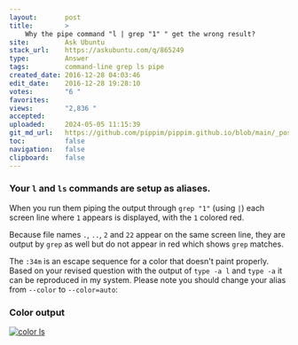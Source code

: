 ```yaml
---
layout:       post
title:        >
    Why the pipe command "l | grep "1" " get the wrong result?
site:         Ask Ubuntu
stack_url:    https://askubuntu.com/q/865249
type:         Answer
tags:         command-line grep ls pipe
created_date: 2016-12-28 04:03:46
edit_date:    2016-12-28 19:28:10
votes:        "6 "
favorites:    
views:        "2,836 "
accepted:     
uploaded:     2024-05-05 11:15:39
git_md_url:   https://github.com/pippim/pippim.github.io/blob/main/_posts/2016/2016-12-28-Why-the-pipe-command-_l-_-grep-_1_-_-get-the-wrong-result_.md
toc:          false
navigation:   false
clipboard:    false
---
```


### Your `l` and `ls` commands are setup as aliases.

When you run them piping the output through `grep "1"` (using `|`) each screen line where `1` appears is displayed, with the `1` colored red. 

Because file names `.`, `..`, `2` and `22` appear on the same screen line, they are output by `grep` as well but do not appear in red which shows `grep` matches.

The `:34m` is an escape sequence for a color that doesn't paint properly. Based on your revised question with the output of `type -a l` and `type -a` it can be reproduced in my system. Please note you should change your alias from `--color` to `--color=auto`:

### Color output

[![color ls][1]][1]


  [1]: https://i.stack.imgur.com/EdiMJ.png
